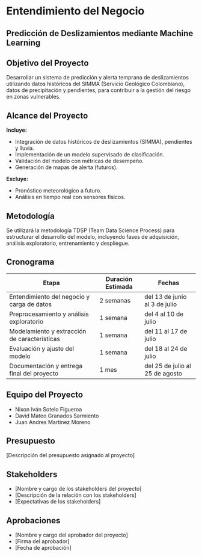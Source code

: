 # Entendimiento del Negocio

## Predicción de Deslizamientos mediante Machine Learning


## Objetivo del Proyecto
Desarrollar un sistema de predicción y alerta temprana de deslizamientos utilizando datos históricos del SIMMA (Servicio Geológico Colombiano), datos de precipitación y pendientes, para contribuir a la gestión del riesgo en zonas vulnerables.

## Alcance del Proyecto

**Incluye:**
- Integración de datos históricos de deslizamientos (SIMMA), pendientes y lluvia.
- Implementación de un modelo supervisado de clasificación.
- Validación del modelo con métricas de desempeño.
- Generación de mapas de alerta (futuros).

**Excluye:**
- Pronóstico meteorológico a futuro.
- Análisis en tiempo real con sensores físicos.

## Metodología
Se utilizará la metodología TDSP (Team Data Science Process) para estructurar el desarrollo del modelo, incluyendo fases de adquisición, análisis exploratorio, entrenamiento y despliegue.

## Cronograma

| Etapa                                         | Duración Estimada | Fechas                          |
|----------------------------------------------|-------------------|---------------------------------|
| Entendimiento del negocio y carga de datos   | 2 semanas         | del 13 de junio al 3 de julio   |
| Preprocesamiento y análisis exploratorio     | 1 semana          | del 4 al 10 de julio            |
| Modelamiento y extracción de características | 1 semana          | del 11 al 17 de julio           |
| Evaluación y ajuste del modelo               | 1 semana          | del 18 al 24 de julio           |
| Documentación y entrega final del proyecto   | 1 mes             | del 25 de julio al 25 de agosto |

## Equipo del Proyecto

- Nixon Iván Sotelo Figueroa
- David Mateo Granados Sarmiento
- Juan Andres Martinez Moreno

## Presupuesto

[Descripción del presupuesto asignado al proyecto]

## Stakeholders

- [Nombre y cargo de los stakeholders del proyecto]
- [Descripción de la relación con los stakeholders]
- [Expectativas de los stakeholders]

## Aprobaciones

- [Nombre y cargo del aprobador del proyecto]
- [Firma del aprobador]
- [Fecha de aprobación]

